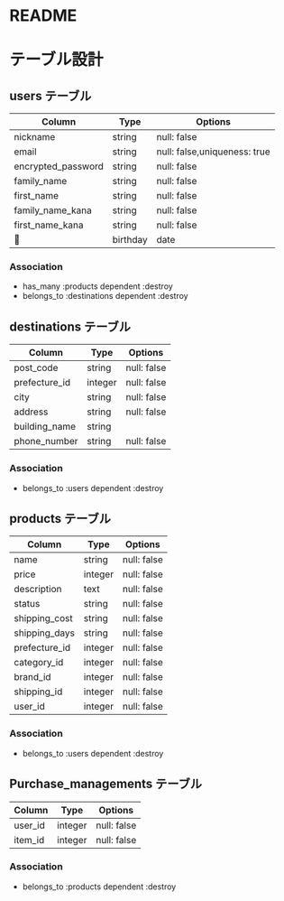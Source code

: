 # README

# テーブル設計

## users テーブル

| Column             | Type   | Options                      |
| ---------------    | ------ | ---------------------------- |
| nickname           | string | null: false                  |
| email              | string | null: false,uniqueness: true |
| encrypted_password | string | null: false                  |
| family_name        | string | null: false                  |
| first_name         | string | null: false                  |
| family_name_kana   | string | null: false                  |
| first_name_kana    | string | null: false                  |
| birthday           | date   | null: false                  |

### Association
* has_many :products dependent :destroy
* belongs_to :destinations dependent :destroy


## destinations テーブル

| Column           | Type       | Options                        |
| -------          | ---------- | ------------------------------ |
| post_code        | string     | null: false                    |
| prefecture_id    | integer    | null: false                    |
| city             | string     | null: false                    |
| address          | string     | null: false                    |
| building_name    | string     |                                |
| phone_number     | string     | null: false                    |

### Association
*  belongs_to :users dependent :destroy



## products テーブル

| Column           | Type       | Options                        |
| -------          | ---------- | ------------------------------ |
| name             | string     | null: false                    |
| price            | integer    | null: false                    |
| description      | text       | null: false                    |
| status           | string     | null: false                    |
| shipping_cost    | string     | null: false                    |
| shipping_days    | string     | null: false                    |
| prefecture_id    | integer    | null: false                    |
| category_id      | integer    | null: false                    |
| brand_id         | integer    | null: false                    |
| shipping_id      | integer    | null: false                    |
| user_id          | integer    | null: false                    |

### Association
*  belongs_to :users dependent :destroy


## Purchase_managements テーブル
| Column      | Type       | Options                        |
| ------      | ---------- | ------------------------------ |
| user_id     | integer    | null: false                    |
| item_id     | integer    | null: false                    |

### Association
*  belongs_to :products dependent :destroy
